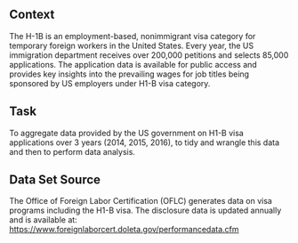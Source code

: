 ## Context

The H-1B is an employment-based, nonimmigrant visa category for temporary foreign workers in the United States. Every year, the US immigration department receives over 200,000 petitions and selects 85,000 applications. The application data is available for public access and provides key insights into the prevailing wages for job titles being sponsored by US employers under H1-B visa category.

## Task

To aggregate data provided by the US government on H1-B visa applications over 3 years (2014, 2015, 2016), to tidy and wrangle this data and then to perform data analysis.

## Data Set Source

The Office of Foreign Labor Certification (OFLC) generates data on visa programs including the H1-B visa. The disclosure data is updated annually and is available at: https://www.foreignlaborcert.doleta.gov/performancedata.cfm
